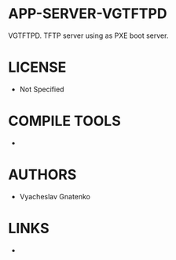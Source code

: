 # APP-SERVER-VGTFTPD
VGTFTPD. TFTP server using as PXE boot server.

LICENSE
===============
* Not Specified

COMPILE TOOLS
===============
* 
 
AUTHORS
===============
* Vyacheslav Gnatenko

LINKS
===============
* 



